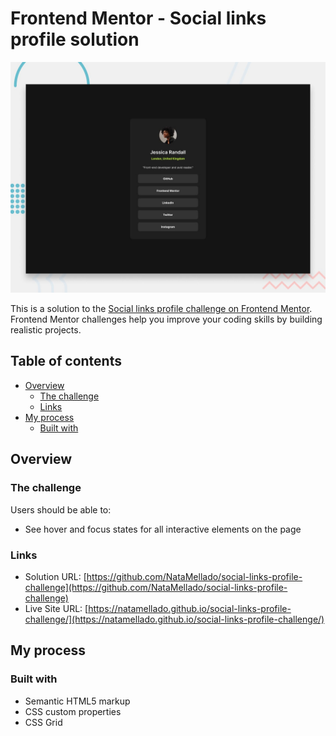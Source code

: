 # Frontend Mentor - Social links profile solution
![](./assets/design/desktop-preview.jpg)

This is a solution to the [Social links profile challenge on Frontend Mentor](https://www.frontendmentor.io/challenges/social-links-profile-UG32l9m6dQ). Frontend Mentor challenges help you improve your coding skills by building realistic projects. 

## Table of contents

- [Overview](#overview)
  - [The challenge](#the-challenge)
  - [Links](#links)
- [My process](#my-process)
  - [Built with](#built-with)


## Overview

### The challenge

Users should be able to:

- See hover and focus states for all interactive elements on the page


### Links

- Solution URL: [https://github.com/NataMellado/social-links-profile-challenge](https://github.com/NataMellado/social-links-profile-challenge)
- Live Site URL: [https://natamellado.github.io/social-links-profile-challenge/](https://natamellado.github.io/social-links-profile-challenge/)


## My process

### Built with

- Semantic HTML5 markup
- CSS custom properties
- CSS Grid

